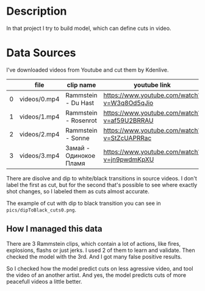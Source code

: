 # Description
In that project I try to build model, which can define cuts in video.


# Data Sources
I've downloaded videos from Youtube and cut them by Kdenlive.

|  | file | clip name | youtube link |
| --- | --- | --- | --- |
| 0 | videos/0.mp4 | Rammstein - Du Hast | https://www.youtube.com/watch?v=W3q8Od5qJio |
| 1 | videos/1.mp4 | Rammstein - Rosenrot | https://www.youtube.com/watch?v=af59U2BRRAU |
| 2 | videos/2.mp4 | Rammstein - Sonne | https://www.youtube.com/watch?v=StZcUAPRRac |
| 3 | videos/3.mp4 | Замай - Одинокое Пламя | https://www.youtube.com/watch?v=jn9pwdmKpXU |


There are disolve and dip to white/black transitions in source videos. I don't label the first as cut, but for the second that's possible to see where exactly shot changes, so I labeled them as cuts almost accurate.

The example of cut with dip to black transition you can see in `pics/dipToBlack_cuts0.png`.

## How I managed this data
There are 3 Rammstein clips, which contain a lot of actions, like fires, explosions, flashs or just jerks. I used 2 of them to learn and validate. Then checked the model with the 3rd. And I got many false positive results.

So I checked how the model predict cuts on less agressive video, and tool the video of an another artist. And yes, the model predicts cuts of more peacefull videos a little better.

